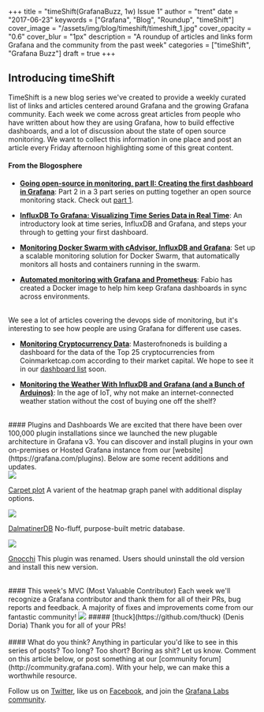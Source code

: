 +++
title = "timeShift(GrafanaBuzz, 1w) Issue 1"
author = "trent"
date = "2017-06-23"
keywords = ["Grafana", "Blog", "Roundup", "timeShift"]
cover_image = "/assets/img/blog/timeshift/timeshift_1.jpg"
cover_opacity = "0.6"
cover_blur = "1px"
description = "A roundup of articles and links form Grafana and the community from the past week"
categories = ["timeShift", "Grafana Buzz"]
draft = true
+++

## Introducing timeShift

TimeShift is a new blog series we've created to provide a weekly curated list of links and articles centered around Grafana and the growing Grafana community. Each week we come across great articles from people who have written about how they are using Grafana, how to build effective dashboards, and a lot of discussion about the state of open source monitoring. We want to collect this information in one place and post an article every Friday afternoon highlighting some of this great content. 

#### From the Blogosphere
- [**Going open-source in monitoring, part II: Creating the first dashboard in Grafana**](https://medium.com/@SergeyNuzhdin/going-open-source-in-monitoring-part-ii-creating-the-first-dashboard-in-grafana-ada59a4ced2e?__s=me1qpmgt4arywa7zdfsa): Part 2 in a 3 part series on putting together an open source monitoring stack. Check out [part 1](https://medium.com/@SergeyNuzhdin/going-open-source-in-monitoring-part-0-intro-dffa2b40665f).

- [**InfluxDB To Grafana: Visualizing Time Series Data in Real Time**](https://www.codementor.io/ashish1dev/influxdb-to-grafana-visualizing-time-series-data-in-real-time-5hxhaq0uj): An introductory look at time series, InfluxDB and Grafana, and steps your through to getting your first dashboard.

- [**Monitoring Docker Swarm with cAdvisor, InfluxDB and Grafana**](https://botleg.com/stories/monitoring-docker-swarm-with-cadvisor-influxdb-and-grafana/): Set up a scalable monitoring solution for Docker Swarm, that automatically monitors all hosts and containers running in the swarm.

- [**Automated monitoring with Grafana and Prometheus**](https://serradev.wordpress.com/2017/06/12/automated-monitoring-with-grafana-and-prometheus/): Fabio has created a Docker image to help him keep Grafana dashboards in sync across environments.

<br />
We see a lot of articles covering the devops side of monitoring, but it's interesting to see how people are using Grafana for different use cases.

- [**Monitoring Cryptocurrency Data**](https://steemit.com/monitoring/@masterofnoneds/monitoring-cryptocurrency-data-with-grafana-dashboard): Masterofnoneds is building a dashboard for the data of the Top 25 cryptocurrencies from Coinmarketcap.com according to their market capital. We hope to see it in our [dashboard list](https://grafana.com/dashboards) soon.

- [**Monitoring the Weather With InfluxDB and Grafana (and a Bunch of Arduinos)**](https://dzone.com/articles/monitoring-the-weather-with-influxdb-and-grafana-a): In the age of IoT, why not make an internet-connected weather station without the cost of buying one off the shelf?

<br />
#### Plugins and Dashboards
We are excited that there have been over 100,000 plugin installations since we launched the new plugable architecture in Grafana v3. You can discover and install plugins in your own on-premises or Hosted Grafana instance from our [website](https://grafana.com/plugins). Below are some recent additions and updates.

<div class="blog-plugin">
	<img src="/assets/img/blog/carpet_plot.svg" />
	<p>
		<a href="https://grafana.com/plugins/petrslavotinek-carpetplot-panel">Carpet plot</a> A varient of the heatmap graph panel with additional display options.
	</p>
</div>

<div class="blog-plugin">
	<img src="/assets/img/blog/dalmatinerDB.png" />
	<p>
		<a href="https://grafana.com/plugins/dalmatinerdb-datasource">DalmatinerDB</a> No-fluff, purpose-built metric database.
	</p>
</div>

<div class="blog-plugin">
	<img src="/assets/img/blog/gnocchi.png" />
	<p>
		<a href="https://grafana.com/plugins/gnocchixyz-gnocchi-datasource">Gnocchi</a> This plugin was renamed. Users should uninstall the old version and install this new version.
	</p>
</div>

<br />
#### This week's MVC (Most Valuable Contributor)
Each week we'll recognize a Grafana contributor and thank them for all of their PRs, bug reports and feedback. A majority of fixes and improvements come from our fantastic community!

<img class="mvc" src="https://avatars1.githubusercontent.com/u/184833" />
##### [thuck](https://github.com/thuck) (Denis Doria)
Thank you for all of your PRs!

<br />
<br />
#### What do you think?
Anything in particular you'd like to see in this series of posts? Too long? Too short? Boring as shit? Let us know. Comment on this article below, or post something at our [community forum](http://community.grafana.com). With your help, we can make this a worthwhile resource.

Follow us on [Twitter](http://twitter.com/grafana), like us on [Facebook](http://facebook.com/grafana), and join the [Grafana Labs community](http://grafana.com/signup).